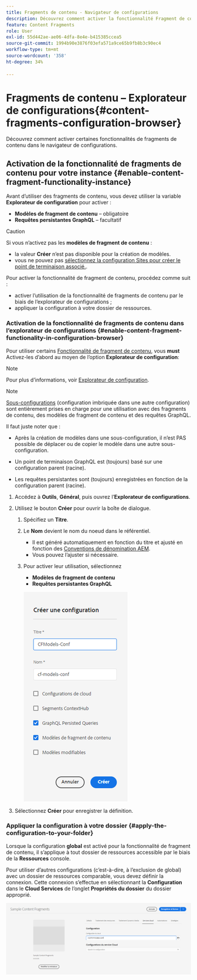 ```yaml
---
title: Fragments de contenu - Navigateur de configurations
description: Découvrez comment activer la fonctionnalité Fragment de contenu et GraphQL dans l’explorateur de configurations afin d’utiliser AEM fonctionnalités de diffusion sans interface utilisateur.
feature: Content Fragments
role: User
exl-id: 55d442ae-ae06-4dfa-8e4e-b415385ccea5
source-git-commit: 1994b90e3876f03efa571a9ce65b9fb8b3c90ec4
workflow-type: tm+mt
source-wordcount: '358'
ht-degree: 34%

---
```


# Fragments de contenu – Explorateur de configurations{#content-fragments-configuration-browser}

Découvrez comment activer certaines fonctionnalités de fragments de contenu dans le navigateur de configurations.

## Activation de la fonctionnalité de fragments de contenu pour votre instance {#enable-content-fragment-functionality-instance}

Avant d’utiliser des fragments de contenu, vous devez utiliser la variable **Explorateur de configuration** pour activer :

* **Modèles de fragment de contenu** – obligatoire
* **Requêtes persistantes GraphQL** – facultatif

>[!CAUTION]
>
>Si vous n’activez pas les **modèles de fragment de contenu** :
>
>* la valeur **Créer** n’est pas disponible pour la création de modèles.
>* vous ne pouvez pas [sélectionnez la configuration Sites pour créer le point de terminaison associé.](/help/headless/graphql-api/graphql-endpoint.md).

Pour activer la fonctionnalité de fragment de contenu, procédez comme suit :

* activer l’utilisation de la fonctionnalité de fragments de contenu par le biais de l’explorateur de configurations ;
* appliquer la configuration à votre dossier de ressources.

### Activation de la fonctionnalité de fragments de contenu dans l’explorateur de configurations {#enable-content-fragment-functionality-in-configuration-browser}

Pour utiliser certains [Fonctionnalité de fragment de contenu](#creating-a-content-fragment-model), vous **must** Activez-les d’abord au moyen de l’option **Explorateur de configuration**:

>[!NOTE]
>
>Pour plus d’informations, voir [Explorateur de configuration](/help/implementing/developing/introduction/configurations.md#using-configuration-browser).

>[!NOTE]
>
>[Sous-configurations](/help/implementing/developing/introduction/configurations.md#configuration-resolution) (configuration imbriquée dans une autre configuration) sont entièrement prises en charge pour une utilisation avec des fragments de contenu, des modèles de fragment de contenu et des requêtes GraphQL.
>
>Il faut juste noter que :
>
>
>* Après la création de modèles dans une sous-configuration, il n’est PAS possible de déplacer ou de copier le modèle dans une autre sous-configuration.
>
>* Un point de terminaison GraphQL est (toujours) basé sur une configuration parent (racine).
>
>* Les requêtes persistantes sont (toujours) enregistrées en fonction de la configuration parent (racine).


1. Accédez à **Outils**, **Général**, puis ouvrez l’**Explorateur de configurations**.

1. Utilisez le bouton **Créer** pour ouvrir la boîte de dialogue.

   1. Spécifiez un **Titre**.
   1. Le **Nom** devient le nom du noeud dans le référentiel.
      * Il est généré automatiquement en fonction du titre et ajusté en fonction des [Conventions de dénomination AEM](/help/implementing/developing/introduction/naming-conventions.md).
      * Vous pouvez l’ajuster si nécessaire.
   1. Pour activer leur utilisation, sélectionnez
      * **Modèles de fragment de contenu**
      * **Requêtes persistantes GraphQL**

      ![Définir la configuration](assets/cfm-conf-01.png)

1. Sélectionnez **Créer** pour enregistrer la définition.

<!-- 1. Select the location appropriate to your website. -->

### Appliquer la configuration à votre dossier {#apply-the-configuration-to-your-folder}

Lorsque la configuration **global** est activé pour la fonctionnalité de fragment de contenu, il s’applique à tout dossier de ressources accessible par le biais de la **Ressources** console.

Pour utiliser d’autres configurations (c’est-à-dire, à l’exclusion de global) avec un dossier de ressources comparable, vous devez définir la connexion. Cette connexion s’effectue en sélectionnant la **Configuration** dans le **Cloud Services** de l’onglet **Propriétés du dossier** du dossier approprié.

![Appliquer la configuration](assets/cfm-conf-02.png)
